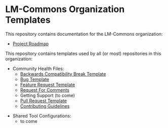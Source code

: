 # LM-Commons Organization Templates

This repository contains documentation for the LM-Commons organization:

- [Project Roadmap](ROADMAP.md) 

This repository contains templates used by all (or most) repositories in this
organization:

- Community Health Files:
  - [Backwards Compatibility Break Template](.github/ISSUE_TEMPLATE/BC_Break.md)
  - [Bug Template](.github/ISSUE_TEMPLATE/Bug.md)
  - [Feature Request Template](.github/ISSUE_TEMPLATE/Feature_Request.md)
  - [Request For Comments](.github/ISSUE_TEMPLATE/RFC.md)
  - Getting Support (to come)
  - [Pull Request Template](.github/PULL_REQUEST_TEMPLATE.md)
  - [Contributing Guidelines](CONTRIBUTING.md)
<!--  - [Security Policy](SECURITY.md) -->
- Shared Tool Configurations:
  - to come
<!--  - [Renovate](RENOVATE.md) -->

<!--  - [Code of Conduct](CODE_OF_CONDUCT.md) -->
